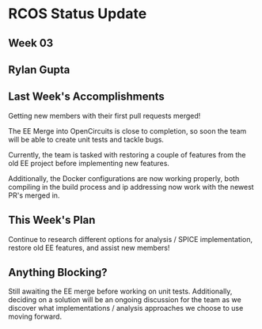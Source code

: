 # RCOS Status Update

## Week 03

## Rylan Gupta


## Last Week's Accomplishments

Getting new members with their first pull requests merged!

The EE Merge into OpenCircuits is close to completion, so soon the team will be able to create unit tests and tackle bugs.

Currently, the team is tasked with restoring a couple of features from the old EE project before implementing new features.

Additionally, the Docker configurations are now working properly, both compiling in the build process and ip addressing now work with the newest PR's merged in.


## This Week's Plan

Continue to research different options for analysis / SPICE implementation, restore old EE features, and assist new members!


## Anything Blocking?

Still awaiting the EE merge before working on unit tests. Additionally, deciding on a solution will be an ongoing discussion for the team as we discover what implementations / analysis approaches we choose to use moving forward.

